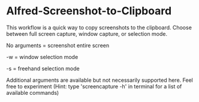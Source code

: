 # Alfred-Screenshot-to-Clipboard
This workflow is a quick way to copy screenshots to the clipboard. Choose between full screen capture, window capture, or selection mode.

No arguments = screenshot entire screen

-w = window selection mode

-s = freehand selection mode

Additional arguments are available but not necessarily supported here. Feel free to experiment (Hint: type 'screencapture -h' in terminal for a list of available commands)
